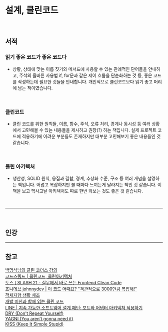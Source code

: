
# 설계, 클린코드

<br/>

## 서적

### 읽기 좋은 코드가 좋은 코드다

- 상황, 상태에 맞는 이름 짓기와 메서드에 사용할 수 있는 관례적인 단어들을 안내하고, 주석의 올바른 사용법 if, for문과 같은 제어 흐름을 단순화하는 것 등, 좋은 코드를 작성하는데 필요한 것들을 안내합니다. 개인적으로 클린코드보다 읽기 좋고 머리에 남는 책이였습니다.

<br/>

### 클린코드

- 클린 코드를 위한 원칙들, 이름, 함수, 주석, 오류 처리, 경계나 동시성 등 여러 상황에서 고민해볼 수 있는 내용들을 제시하고 권장(?) 하는 책입니다. 실제 프로젝트 코드에 적용하기에 어려운 부분들도 존재하지만 대부분 고민해보기 좋은 내용들인 것 같습니다.

<br/>

### 클린 아키텍처

- 생산성, SOLID 원칙, 응집과 결합, 경계, 추상화 수준, 구조 등 여러 개념을 설명하는 책입니다. 어렵고 복잡하지만 볼 때마다 느끼는게 달라지는 책인 것 같습니다. 이 책을 보고 헥사고날 아키텍처도 따로 한번 봐보는 것도 좋은 것 같습니다. 

<br/>

---

<br/>

## 인강

---

## 참고

[백명석님의 클린 코더스 강의](https://www.youtube.com/watch?v=60lLSe1phks&t=1678s) <br/>
[코드스쿼드 | 클린코드, 클린아키텍처](https://www.youtube.com/watch?v=KUEe1tc2CbE&ab_channel=%EC%BD%94%EB%93%9C%EC%8A%A4%EC%BF%BC%EB%93%9C) <br/>
[토스ㅣSLASH 21 - 실무에서 바로 쓰는 Frontend Clean Code](https://www.youtube.com/watch?v=edWbHp_k_9Y&ab_channel=%ED%86%A0%EC%8A%A4) <br/>
[죠니데브 johnnydev | 이 코드 어때요? "객관적으로 3000만큼 복잡해!"](https://www.youtube.com/watch?v=zMmoOuIG8Aw&t=283s&ab_channel=%EC%A3%A0%EB%8B%88%EB%8D%B0%EB%B8%8Cjohnnydev) <br/>
[객체지향 생활 체조](https://github.com/iamkyu/TIL/blob/master/.bak/object-calisthenics/object-calisthenics.md) <br/>
[개발 미션과 함께 읽는 클린 코드](https://woowabros.github.io/study/2019/03/20/cleancode.html) <br/>
[LINE | 지속 가능한 소프트웨어 설계 패턴: 포트와 어댑터 아키텍처 적용하기](https://engineering.linecorp.com/ko/blog/port-and-adapter-architecture/) <br/>
[DRY (Don't Repeat Yourself)](https://deviq.com/principles/dont-repeat-yourself) <br/>
[YAGNI (You aren’t gonna need it)](https://deviq.com/principles/yagni) <br/>
[KISS (Keep It Simple Stupid)](https://deviq.com/principles/keep-it-simple) <br/>
